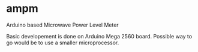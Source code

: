 ampm
====

Arduino based Microwave Power Level Meter

Basic developement is done on Arduino Mega 2560 board.
Possible way to go would be to use a smaller microprocessor.

